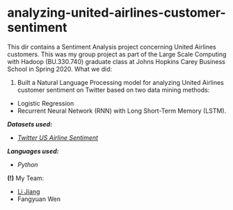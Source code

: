 # analyzing-united-airlines-customer-sentiment
This dir contains a Sentiment Analysis project concerning United Airlines customers. This was my group project as part of the Large Scale Computing with Hadoop (BU.330.740) graduate class at Johns Hopkins Carey Business School in Spring 2020. What we did:
1. Built a Natural Language Processing model for analyzing United Airlines customer sentiment on Twitter based on two data mining methods: 
  * Logistic Regression
  * Recurrent Neural Network (RNN) with Long Short-Term Memory (LSTM).

**_Datasets used:_** 
* [_Twitter US Airline Sentiment_](https://www.kaggle.com/crowdflower/twitter-airline-sentiment)

**_Languages used:_**
* _Python_

**(!)** My Team:
* [Li Jiang](https://www.linkedin.com/in/li-jiang001/)
* Fangyuan Wen 

